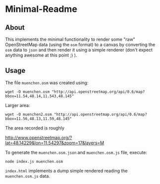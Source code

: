 # Minimal-Readme

## About

This implements the minimal functionality to render some "raw" OpenStreetMap data (using the `osm` format) to a canvas by converting the `osm` data to `json` and then render it using a simple renderer (don't expect anything awesome at this point ;) ).

## Usage

The file `muenchen.osm` was created using:

```
wget -O muenchen.osm "http://api.openstreetmap.org/api/0.6/map?bbox=11.54,48.14,11.543,48.145"
```

Larger area:

```
wget -O muenchen2.osm "http://api.openstreetmap.org/api/0.6/map?bbox=11.56,48.13,11.59,48.145"
```

The area recorded is roughly

  http://www.openstreetmap.org/?lat=48.14229&lon=11.54297&zoom=17&layers=M

To generate the `muenchen.osm.json` and `muenchen.osm.js` file, execute:

```
node index.js muenchen.osm
```

`index.html` implements a dump simple rendered reading the `muenchen.osm.js` data.
